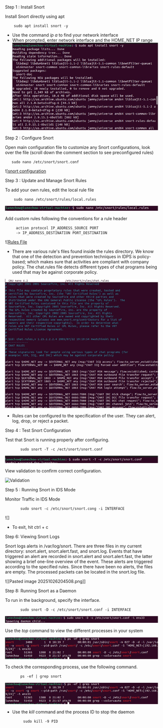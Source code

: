 Step 1 : Install Snort

Install Snort directly using apt

	    sudo apt install snort -y

* Use the command *ip a*  to find your network interface
* When prompted, enter network interface and the HOME_NET IP range
![Snort Installation](Snort_Pics/snort_install.jpg)

Step 2 : Configure Snort

Open main configuration file to customize any Snort configurations, look over the file (scroll down the comment section to see preconfigured rules)

	   sudo nano /etc/snort/snort.conf

![[snort configuration](Snort_Pics/snort_conf.jpg)

Step 3 : Update and Manage Snort Rules

To add your own rules, edit the local rule file

	    sudo nano /etc/snort/rules/local.rules

![Local Rules File](Snort_Pics/local_rules.jpg)


Add custom rules following the conventions for a rule header

	     action protocol IP_ADDRESS_SOURCE PORT 
	     -> IP_ADDRESS_DESTINATION PORT_DESTINATION 

![[Rules File](Snort_Pics/rules_file.jpg)

* There are various rule's files found inside the rules directory. We know that one of the detection and prevention techniques in IDPS is policy-based; which makes sure that activities are compliant with company policy. The chat.rules file detects different types of chat programs being used that may be against corporate policy. 

![chat rules](Snort_Pics/chat.rules.jpg)

* Rules can be configured to the specification of the user. They can alert, log, drop, or reject a packet. 

Step 4 : Test Snort Configuration

Test that Snort is running properly after configuring.

		   sudo snort -T -c /ect/snort/snort.conf


![Configuration Command](Snort_Pics/configuration_command.jpg)

View validation to confirm correct configuration.

![Validation](Snort_Pics/success.jpg)


Step 5 : Running Snort in IDS Mode 

Monitor Traffic in IDS Mode

		   sudo snort -c /etc/snort/snort.cong -i INTERFACE

![]

* To exit, hit ctrl + c

Step 6: Viewing Snort Logs

Snort logs alerts in /var/log/snort. There are three files in my current directory: snort.alert, snort.alert.fast, and snort.log. Events that have triggered an alert are recorded in snort.alert and snort.alert.fast, the latter showing a brief one-line overview of the event. These alerts are triggered according to the specified rules. Since there have been no alerts, the files are empty. The processed packets can be located in the snort.log file. 

![[Pasted image 20251026204508.png]]

Step 8: Running Snort as a Daemon

To run in the background, specify the interface.

		   sudo snort -D -c /etc/snort/snort.conf -i INTERFACE

![Daemon](Snort_Pics/daemon.jpg)

Use the *top* command to view the different processes in your system

![Process](Snort_Pics/ps_grep.jpg)

To check the corresponding process, use the following command.

		   ps -ef | grep snort

![Process](Snort_Pics/ps_grep.jpg)

* Use the *kill*  command and the process ID to stop the daemon

		   sudo kill -9 PID

		
